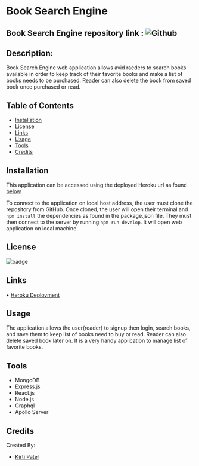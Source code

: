 # Book Search Engine

## Book Search Engine repository link : ![Github](https://github.com/kirti18patel/book-store)

## Description: 
Book Search Engine web application allows avid raeders to search books available in order to keep track of their favorite books and make a list of books needs to be purchased. Reader can also delete the book from saved book once purchased or read.

## Table of Contents
* [Installation](#installation)
* [License](#license)
* [Links](#links)
* [Usage](#usage)
* [Tools](#tools)
* [Credits](#credits)


## Installation
This application can be accessed using the deployed Heroku url as found [below]( )

To connect to the application on local host address, the user must clone the repository from GitHub. Once cloned, the user will open their terminal and `npm install` the dependencies as found in the package.json file. They must then connect to the server by running `npm run develop`. It will open web application on local machine.

## License
![badge](https://img.shields.io/badge/licence-MIT-green)

## Links
•	[Heroku Deployment]( )

## Usage
The application allows the user(reader) to signup then login, search books, and save them to keep list of books need to buy or read. Reader can also delete saved book later on. It is a very handy application to manage list of favorite books.

## Tools
* MongoDB
* Express.js
* React.js
* Node.js
* Graphql
* Apollo Server


## Credits
Created By:
 * [Kirti Patel]( https://github.com/kirti18patel)